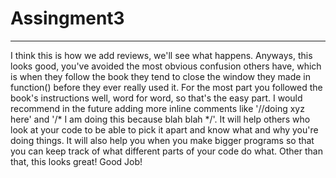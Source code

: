 # Assingment3
------------
I think this is how we add reviews, we'll see what happens. Anyways, this looks good, you've avoided the most obvious confusion others have, which is when they follow the book they tend to close the window they made in function() before they ever really used it. For the most part you followed the book's instructions well, word for word, so that's the easy part. I would recommend in the future adding more inline comments like '//doing xyz here' and '/* I am doing this because blah blah */'. It will help others who look at your code to be able to pick it apart and know what and why you're doing things. It will also help you when you make bigger programs so that you can keep track of what different parts of your code do what. Other than that, this looks great! Good Job!

